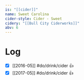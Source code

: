 ```yaml
---
is: "[[cider]]"
name: Sweet Carolina
cider-style: Cider - Sweet
cidery: "[[Bull City Ciderworks]]"
abv: 6
---
```


# Log
- [x] [[2016-05]] #do/drink/cider 👍
- [x] [[2017-05]] #do/drink/cider 👍
